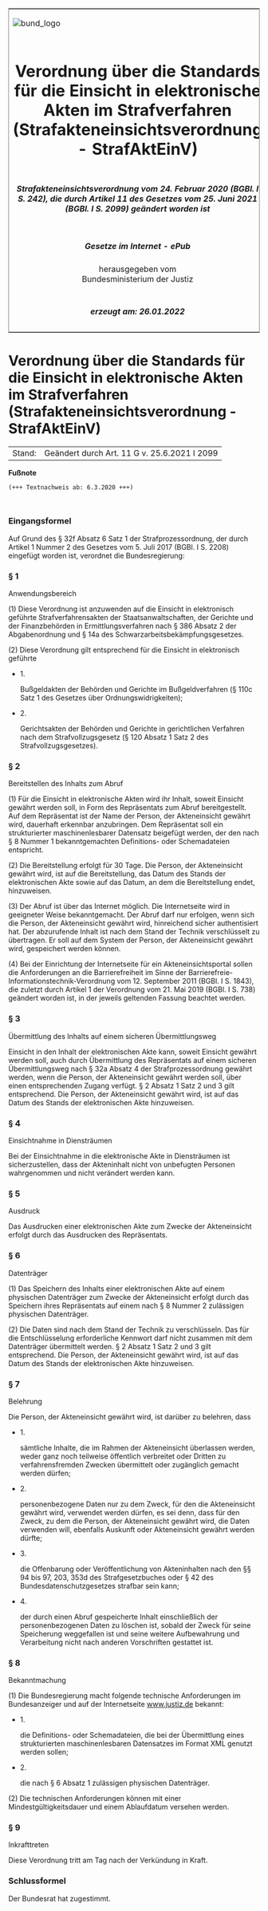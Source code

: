 <span id="DECKBLATT.html"></span>

<table border="0" frame="border" width="100%">

<tr valign="top">

<td align="left">

![bund\_logo](BfJ_2021_Web_de_de.gif)

</td>

<td align="right">

 

</td>

</tr>

<tr align="center" valign="middle">

<td colspan="2">

# Verordnung über die Standards für die Einsicht in elektronische Akten im Strafverfahren (Strafakteneinsichtsverordnung - StrafAktEinV)

</td>

</tr>

<tr align="center" valign="middle">

<td colspan="2">

##### Strafakteneinsichtsverordnung vom 24. Februar 2020 (BGBl. I S. 242), die durch Artikel 11 des Gesetzes vom 25. Juni 2021 (BGBl. I S. 2099) geändert worden ist

</td>

</tr>

<tr align="center" valign="middle">

<td colspan="2">

  
  

##### Gesetze im Internet - ePub  
  
herausgegeben vom  
Bundesministerium der Justiz

</td>

</tr>

<tr align="center" valign="bottom">

<td colspan="2">

  
  

##### erzeugt am: 26.01.2022

</td>

</tr>

</table>

<span id="BJNR024200020.html"></span>

# Verordnung über die Standards für die Einsicht in elektronische Akten im Strafverfahren (Strafakteneinsichtsverordnung - StrafAktEinV)

<div>

<div class="jnhtml">

|        |                                              |
| ------ | -------------------------------------------- |
| Stand: | Geändert durch Art. 11 G v. 25.6.2021 I 2099 |

</div>

</div>

<div>

  
**Fußnote**

<div class="jnhtml">

<div>

<div class="jurAbsatz">

  

``` 
(+++ Textnachweis ab: 6.3.2020 +++)

 
```

</div>

</div>

</div>

</div>

<span id="BJNR024200020BJNE000100000.html"></span>

### Eingangsformel  

<div>

<div class="jnhtml">

<div>

<div class="jurAbsatz">

Auf Grund des § 32f Absatz 6 Satz 1 der Strafprozessordnung, der durch
Artikel 1 Nummer 2 des Gesetzes vom 5. Juli 2017 (BGBl. I S. 2208)
eingefügt worden ist, verordnet die Bundesregierung:

</div>

</div>

</div>

</div>

<span id="BJNR024200020BJNE000200000.html"></span>

### § 1  
Anwendungsbereich

<div>

<div class="jnhtml">

<div>

<div class="jurAbsatz">

(1) Diese Verordnung ist anzuwenden auf die Einsicht in elektronisch
geführte Strafverfahrensakten der Staatsanwaltschaften, der Gerichte
und der Finanzbehörden in Ermittlungsverfahren nach § 386 Absatz 2 der
Abgabenordnung und § 14a des Schwarzarbeitsbekämpfungsgesetzes.

</div>

<div class="jurAbsatz">

(2) Diese Verordnung gilt entsprechend für die Einsicht in elektronisch
geführte

  - 1\.
    
    <div>
    
    Bußgeldakten der Behörden und Gerichte im Bußgeldverfahren (§ 110c
    Satz 1 des Gesetzes über Ordnungswidrigkeiten);
    
    </div>

  - 2\.
    
    <div>
    
    Gerichtsakten der Behörden und Gerichte in gerichtlichen Verfahren
    nach dem Strafvollzugsgesetz (§ 120 Absatz 1 Satz 2 des
    Strafvollzugsgesetzes).
    
    </div>

</div>

</div>

</div>

</div>

<span id="BJNR024200020BJNE000301125.html"></span>

### § 2  
Bereitstellen des Inhalts zum Abruf

<div>

<div class="jnhtml">

<div>

<div class="jurAbsatz">

(1) Für die Einsicht in elektronische Akten wird ihr Inhalt, soweit
Einsicht gewährt werden soll, in Form des Repräsentats zum Abruf
bereitgestellt. Auf dem Repräsentat ist der Name der Person, der
Akteneinsicht gewährt wird, dauerhaft erkennbar anzubringen. Dem
Repräsentat soll ein strukturierter maschinenlesbarer Datensatz
beigefügt werden, der den nach § 8 Nummer 1 bekanntgemachten
Definitions- oder Schemadateien entspricht.

</div>

<div class="jurAbsatz">

(2) Die Bereitstellung erfolgt für 30 Tage. Die Person, der
Akteneinsicht gewährt wird, ist auf die Bereitstellung, das Datum des
Stands der elektronischen Akte sowie auf das Datum, an dem die
Bereitstellung endet, hinzuweisen.

</div>

<div class="jurAbsatz">

(3) Der Abruf ist über das Internet möglich. Die Internetseite wird in
geeigneter Weise bekanntgemacht. Der Abruf darf nur erfolgen, wenn sich
die Person, der Akteneinsicht gewährt wird, hinreichend sicher
authentisiert hat. Der abzurufende Inhalt ist nach dem Stand der Technik
verschlüsselt zu übertragen. Er soll auf dem System der Person, der
Akteneinsicht gewährt wird, gespeichert werden können.

</div>

<div class="jurAbsatz">

(4) Bei der Einrichtung der Internetseite für ein Akteneinsichtsportal
sollen die Anforderungen an die Barrierefreiheit im Sinne der
Barrierefreie-Informationstechnik-Verordnung vom 12. September 2011
(BGBl. I S. 1843), die zuletzt durch Artikel 1 der Verordnung vom 21.
Mai 2019 (BGBl. I S. 738) geändert worden ist, in der jeweils geltenden
Fassung beachtet werden.

</div>

</div>

</div>

</div>

<span id="BJNR024200020BJNE001100125.html"></span>

### § 3  
Übermittlung des Inhalts auf einem sicheren Übermittlungsweg

<div>

<div class="jnhtml">

<div>

<div class="jurAbsatz">

Einsicht in den Inhalt der elektronischen Akte kann, soweit Einsicht
gewährt werden soll, auch durch Übermittlung des Repräsentats auf einem
sicheren Übermittlungsweg nach § 32a Absatz 4 der Strafprozessordnung
gewährt werden, wenn die Person, der Akteneinsicht gewährt werden soll,
über einen entsprechenden Zugang verfügt. § 2 Absatz 1 Satz 2 und 3
gilt entsprechend. Die Person, der Akteneinsicht gewährt wird, ist auf
das Datum des Stands der elektronischen Akte hinzuweisen.

</div>

</div>

</div>

</div>

<span id="BJNR024200020BJNE000401125.html"></span>

### § 4  
Einsichtnahme in Diensträumen

<div>

<div class="jnhtml">

<div>

<div class="jurAbsatz">

Bei der Einsichtnahme in die elektronische Akte in Diensträumen ist
sicherzustellen, dass der Akteninhalt nicht von unbefugten Personen
wahrgenommen und nicht verändert werden kann.

</div>

</div>

</div>

</div>

<span id="BJNR024200020BJNE000501125.html"></span>

### § 5  
Ausdruck

<div>

<div class="jnhtml">

<div>

<div class="jurAbsatz">

Das Ausdrucken einer elektronischen Akte zum Zwecke der Akteneinsicht
erfolgt durch das Ausdrucken des Repräsentats.

</div>

</div>

</div>

</div>

<span id="BJNR024200020BJNE000601125.html"></span>

### § 6  
Datenträger

<div>

<div class="jnhtml">

<div>

<div class="jurAbsatz">

(1) Das Speichern des Inhalts einer elektronischen Akte auf einem
physischen Datenträger zum Zwecke der Akteneinsicht erfolgt durch das
Speichern ihres Repräsentats auf einem nach § 8 Nummer 2 zulässigen
physischen Datenträger.

</div>

<div class="jurAbsatz">

(2) Die Daten sind nach dem Stand der Technik zu verschlüsseln. Das für
die Entschlüsselung erforderliche Kennwort darf nicht zusammen mit dem
Datenträger übermittelt werden. § 2 Absatz 1 Satz 2 und 3 gilt
entsprechend. Die Person, der Akteneinsicht gewährt wird, ist auf das
Datum des Stands der elektronischen Akte hinzuweisen.

</div>

</div>

</div>

</div>

<span id="BJNR024200020BJNE000701125.html"></span>

### § 7  
Belehrung

<div>

<div class="jnhtml">

<div>

<div class="jurAbsatz">

Die Person, der Akteneinsicht gewährt wird, ist darüber zu belehren,
dass

  - 1\.
    
    <div>
    
    sämtliche Inhalte, die im Rahmen der Akteneinsicht überlassen
    werden, weder ganz noch teilweise öffentlich verbreitet oder Dritten
    zu verfahrensfremden Zwecken übermittelt oder zugänglich gemacht
    werden dürfen;
    
    </div>

  - 2\.
    
    <div>
    
    personenbezogene Daten nur zu dem Zweck, für den die Akteneinsicht
    gewährt wird, verwendet werden dürfen, es sei denn, dass für den
    Zweck, zu dem die Person, der Akteneinsicht gewährt wird, die Daten
    verwenden will, ebenfalls Auskunft oder Akteneinsicht gewährt werden
    dürfte;
    
    </div>

  - 3\.
    
    <div>
    
    die Offenbarung oder Veröffentlichung von Akteninhalten nach den §§
    94 bis 97, 203, 353d des Strafgesetzbuches oder § 42 des
    Bundesdatenschutzgesetzes strafbar sein kann;
    
    </div>

  - 4\.
    
    <div>
    
    der durch einen Abruf gespeicherte Inhalt einschließlich der
    personenbezogenen Daten zu löschen ist, sobald der Zweck für seine
    Speicherung weggefallen ist und seine weitere Aufbewahrung und
    Verarbeitung nicht nach anderen Vorschriften gestattet ist.
    
    </div>

</div>

</div>

</div>

</div>

<span id="BJNR024200020BJNE000801125.html"></span>

### § 8  
Bekanntmachung

<div>

<div class="jnhtml">

<div>

<div class="jurAbsatz">

(1) Die Bundesregierung macht folgende technische Anforderungen im
Bundesanzeiger und auf der Internetseite www.justiz.de bekannt:

  - 1\.
    
    <div style="">
    
    die Definitions- oder Schemadateien, die bei der Übermittlung eines
    strukturierten maschinenlesbaren Datensatzes im Format XML genutzt
    werden sollen;
    
    </div>

  - 2\.
    
    <div style="">
    
    die nach § 6 Absatz 1 zulässigen physischen Datenträger.
    
    </div>

</div>

<div class="jurAbsatz">

(2) Die technischen Anforderungen können mit einer
Mindestgültigkeitsdauer und einem Ablaufdatum versehen werden.

</div>

</div>

</div>

</div>

<span id="BJNR024200020BJNE000901125.html"></span>

### § 9  
Inkrafttreten

<div>

<div class="jnhtml">

<div>

<div class="jurAbsatz">

Diese Verordnung tritt am Tag nach der Verkündung in Kraft.

</div>

</div>

</div>

</div>

<span id="BJNR024200020BJNE001001125.html"></span>

### Schlussformel  

<div>

<div class="jnhtml">

<div>

<div class="jurAbsatz">

Der Bundesrat hat zugestimmt.

</div>

</div>

</div>

</div>
